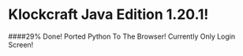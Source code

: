 # Klockcraft Java Edition 1.20.1!
####29% Done!
Ported Python To The Browser! Currently Only Login Screen!
